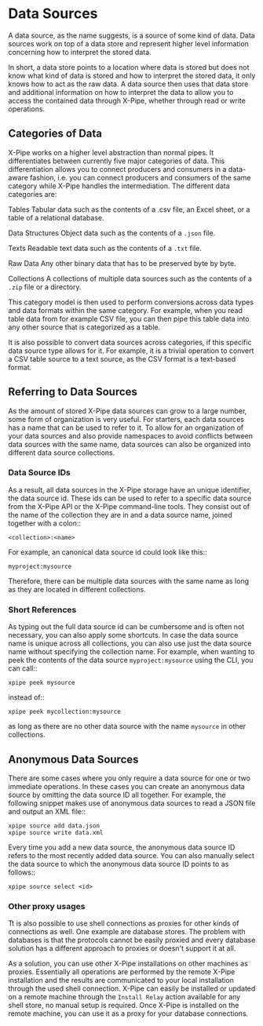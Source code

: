 # Data Sources

A data source, as the name suggests, is a source of some kind of data.
Data sources work on top of a data store and represent
higher level information concerning how to interpret the stored data.

In short, a data store points to a location where data is stored
but does not know what kind of data is stored and how to interpret the stored data,
it only knows how to act as the raw data.
A data source then uses that data store and additional information on how to interpret the data
to allow you to access the contained data through X-Pipe, whether through read or write operations.

## Categories of Data

X-Pipe works on a higher level abstraction than normal pipes.
It differentiates between currently five major categories of data.
This differentiation allows you to connect producers and consumers in a data-aware fashion,
i.e. you can connect producers and consumers of the same category while X-Pipe handles the intermediation.
The different data categories are:

Tables
    Tabular data such as the contents of a .csv file, an Excel sheet, or a table of a relational database.

Data Structures
    Object data such as the contents of a ``.json`` file.

Texts
    Readable text data such as the contents of a ``.txt`` file.

Raw Data
    Any other binary data that has to be preserved byte by byte.

Collections
    A collections of multiple data sources such as the contents of a ``.zip`` file or a directory.

This category model is then used to perform conversions across data types and data formats within the same category.
For example, when you read table data from for example CSV file,
you can then pipe this table data into any other source that is categorized as a table.

It is also possible to convert data sources across categories, if this specific data source type allows for it.
For example, it is a trivial operation to convert a CSV table
source to a text source, as the CSV format is a text-based format.

## Referring to Data Sources

As the amount of stored X-Pipe data sources can grow to a large number, some form of organization is very useful.
For starters, each data sources has a name that can be used to refer to it.
To allow for an organization of your data sources and also provide
namespaces to avoid conflicts between data sources with the same name,
data sources can also be organized into different data source collections.

### Data Source IDs

As a result, all data sources in the X-Pipe storage have an unique identifier, the data source id.
These ids can be used to refer to a specific data source from the X-Pipe API or the X-Pipe command-line tools.
They consist out of the name of the collection they are in and a data source name, joined together with a colon::

    <collection>:<name>

For example, an canonical data source id could look like this::

    myproject:mysource

Therefore, there can be multiple data sources with the same name as long as they are located in different collections.

### Short References

As typing out the full data source id can be cumbersome and is often not necessary, you can also apply some shortcuts.
In case the data source name is unique across all collections, you can also use
just the data source name without specifying the collection name.
For example, when wanting to peek the contents of the data source `myproject:mysource` using the CLI,
you can call::

    xpipe peek mysource

instead of::

    xpipe peek mycollection:mysource

as long as there are no other data source with the name `mysource` in other collections.

Anonymous Data Sources
----------------------

There are some cases where you only require a data source for one or two immediate operations.
In these cases you can create an anonymous data source by omitting the data source ID all together.
For example, the following snippet makes use of anonymous data sources to read a JSON file and output an XML file::

    xpipe source add data.json
    xpipe source write data.xml

Every time you add a new data source, the anonymous data source ID
refers to the most recently added data source.
You can also manually select the data source to which the anonymous data source ID points to as follows::

    xpipe source select <id>


### Other proxy usages

Tt is also possible to use shell connections
as proxies for other kinds of connections as well. One example are database stores. The
problem with databases is that the protocols cannot be easily proxied
and every database solution has a different approach to proxies or
doesn\'t support it at all.

As a solution, you can use other X-Pipe installations on other machines
as proxies. Essentially all operations are performed by the remote
X-Pipe installation and the results are communicated to your local
installation through the used shell connection. X-Pipe can easily be
installed or updated on a remote machine through the `Install Relay`
action available for any shell store, no manual setup is required. Once
X-Pipe is installed on the remote machine, you can use it as a proxy for
your database connections.

